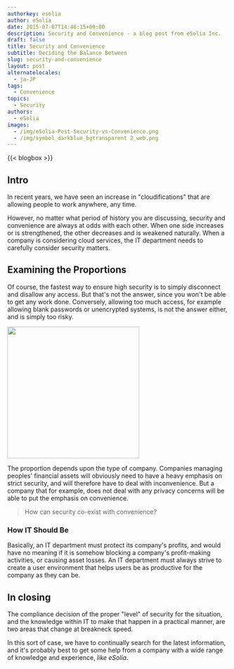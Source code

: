 ```yaml
---
authorkey: esolia
author: eSolia
date: 2015-07-07T14:46:15+09:00
description: Security and Convenience - a blog post from eSolia Inc.
draft: false
title: Security and Convenience
subtitle: Deciding the Balance Between
slug: security-and-convenience
layout: post
alternatelocales:
  - ja-JP
tags:
  - Convenience
topics:
  - Security
authors:
  - eSolia
images:
  - /img/eSolia-Post-Security-vs-Convenience.png
  - /img/symbol_darkblue_bgtransparent 2_web.png
---
```


{{< blogbox >}}

## Intro

In recent years, we have seen an increase in "cloudifications" that are allowing people to work anywhere, any time.

However, no matter what period of history you are discussing, security and convenience are always at odds with each other. When one side increases or is strengthened, the other decreases and is weakened naturally. When a company is considering cloud services, the IT department needs to carefully consider security matters.

## Examining the Proportions

Of course, the fastest way to ensure high security is to simply disconnect and disallow any access. But that's not the answer, since you won't be able to get any work done. Conversely, allowing too much access, for example allowing blank passwords or unencrypted systems, is not the answer either, and is simply too risky.

<div class="image-container">
<img class="materialboxed right responsive-img" data-caption="Security vs Convenience" width="300" src="/img/eSolia-Post-Security-vs-Convenience.png">
</div>

The proportion depends upon the type of company. Companies managing peoples' financial assets will obviously need to have a heavy emphasis on strict security, and will therefore have to deal with inconvenience. But a company that for example, does not deal with any privacy concerns will be able to put the emphasis on convenience.

> How can security co-exist with convenience?

### How IT Should Be

Basically, an IT department must protect its company's profits, and would have no meaning if it is somehow blocking a company's profit-making activities, or causing asset losses. An IT department must always strive to create a user environment that helps users be as productive for the company as they can be.

## In closing

The compliance decision of the proper "level" of security for the situation, and the knowledge within IT to make that happen in a practical manner, are two areas that change at breakneck speed.

In this sort of case, we have to continually search for the latest information, and it's probably best to get some help from a company with a wide range of knowledge and experience, _like eSolia_.
